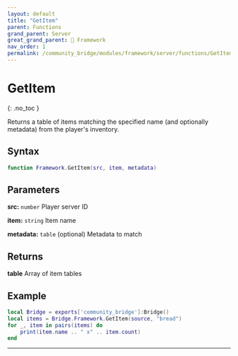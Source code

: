 ```yaml
---
layout: default
title: "GetItem"
parent: Functions
grand_parent: Server
great_grand_parent: 🧩 Framework
nav_order: 1
permalink: /community_bridge/modules/framework/server/functions/GetItem/
---
```


# GetItem
{: .no_toc }

Returns a table of items matching the specified name (and optionally metadata) from the player's inventory.

## Syntax

```lua
function Framework.GetItem(src, item, metadata)
```

## Parameters

**src:** `number`
Player server ID

**item:** `string`
Item name

**metadata:** `table` (optional)
Metadata to match

## Returns

**table**
Array of item tables

## Example

```lua
local Bridge = exports['community_bridge']:Bridge()
local items = Bridge.Framework.GetItem(source, "bread")
for _, item in pairs(items) do
    print(item.name .. " x" .. item.count)
end
```

---